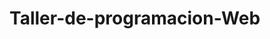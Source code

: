 # Taller-de-programacion-Web

<!-- Por hacer 
    - Completar paginas de cocteles pendientes
    - hacer el modal obligatorio
    - hacer modal obligatorio
-->

